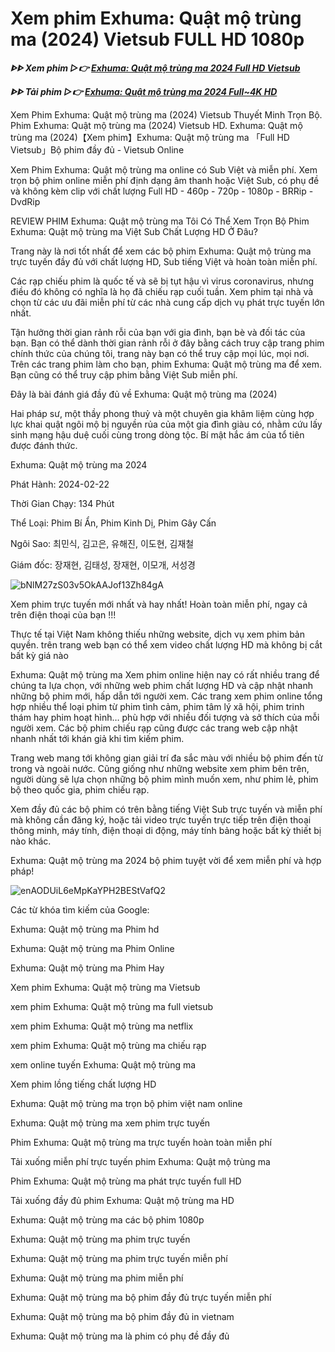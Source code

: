 <h1>Xem phim Exhuma: Quật mộ trùng ma (2024) Vietsub FULL HD 1080p</h1>

<p><b><I>ᐈᐈ Xem phim ▷👉 <a href="https://zeta.figy.digital/vi/movie/838209/exhuma" rel="noopener">Exhuma: Quật mộ trùng ma 2024 Full HD Vietsub</a></I></b></p>

<p><b><I>ᐈᐈ Tải phim ▷👉 <a href="https://zeta.figy.digital/vi/movie/838209/exhuma" rel="noopener">Exhuma: Quật mộ trùng ma 2024 Full~4K HD</a></I></b></p>

Xem Phim Exhuma: Quật mộ trùng ma (2024) Vietsub Thuyết Minh Trọn Bộ. Phim Exhuma: Quật mộ trùng ma (2024) Vietsub HD. Exhuma: Quật mộ trùng ma (2024)【Xem phim】Exhuma: Quật mộ trùng ma 「Full HD Vietsub」Bộ phim đầy đủ - Vietsub Online

Xem Phim Exhuma: Quật mộ trùng ma online có Sub Việt và miễn phí. Xem trọn bộ phim online miễn phí định dạng âm thanh hoặc Việt Sub, có phụ đề và không kèm clip với chất lượng Full HD - 460p - 720p - 1080p - BRRip - DvdRip

REVIEW PHIM Exhuma: Quật mộ trùng ma Tôi Có Thể Xem Trọn Bộ Phim Exhuma: Quật mộ trùng ma Việt Sub Chất Lượng HD Ở Đâu?

Trang này là nơi tốt nhất để xem các bộ phim Exhuma: Quật mộ trùng ma trực tuyến đầy đủ với chất lượng HD, Sub tiếng Việt và hoàn toàn miễn phí.

Các rạp chiếu phim là quốc tế và sẽ bị tụt hậu vì virus coronavirus, nhưng điều đó không có nghĩa là họ đã chiếu rạp cuối tuần. Xem phim tại nhà và chọn từ các ưu đãi miễn phí từ các nhà cung cấp dịch vụ phát trực tuyến lớn nhất.

Tận hưởng thời gian rảnh rỗi của bạn với gia đình, bạn bè và đối tác của bạn. Bạn có thể dành thời gian rảnh rỗi ở đây bằng cách truy cập trang phim chính thức của chúng tôi, trang này bạn có thể truy cập mọi lúc, mọi nơi. Trên các trang phim làm cho bạn, phim Exhuma: Quật mộ trùng ma để xem. Bạn cũng có thể truy cập phim bằng Việt Sub miễn phí.

Đây là bài đánh giá đầy đủ về Exhuma: Quật mộ trùng ma (2024)

Hai pháp sư, một thầy phong thuỷ và một chuyên gia khâm liệm cùng hợp lực khai quật ngôi mộ bị nguyền rủa của một gia đình giàu có, nhằm cứu lấy sinh mạng hậu duệ cuối cùng trong dòng tộc. Bí mật hắc ám của tổ tiên được đánh thức.

Exhuma: Quật mộ trùng ma 2024

Phát Hành: 2024-02-22

Thời Gian Chạy: 134 Phút

Thể Loại: Phim Bí Ẩn, Phim Kinh Dị, Phim Gây Cấn

Ngôi Sao: 최민식, 김고은, 유해진, 이도현, 김재철

Giám đốc: 장재현, 김태성, 장재현, 이모개, 서성경

![bNlM27zS03v5OkAAJof13Zh84gA](https://github.com/user-attachments/assets/2e21fd65-ca6c-4df0-b610-8fe1adbc68fb)

Xem phim trực tuyến mới nhất và hay nhất! Hoàn toàn miễn phí, ngay cả trên điện thoại của bạn !!!

Thực tế tại Việt Nam không thiếu những website, dịch vụ xem phim bản quyền. trên trang web bạn có thể xem video chất lượng HD mà không bị cắt bất kỳ giá nào

Exhuma: Quật mộ trùng ma Xem phim online hiện nay có rất nhiều trang để chúng ta lựa chọn, với những web phim chất lượng HD và cập nhật nhanh những bộ phim mới, hấp dẫn tới người xem. Các trang xem phim online tổng hợp nhiều thể loại phim từ phim tình cảm, phim tâm lý xã hội, phim trinh thám hay phim hoạt hình… phù hợp với nhiều đối tượng và sở thích của mỗi người xem. Các bộ phim chiếu rạp cũng được các trang web cập nhật nhanh nhất tới khán giả khi tìm kiếm phim.

Trang web mang tới không gian giải trí đa sắc màu với nhiều bộ phim đến từ trong và ngoài nước. Cũng giống như những website xem phim bên trên, người dùng sẽ lựa chọn những bộ phim mình muốn xem, như phim lẻ, phim bộ theo quốc gia, phim chiếu rạp.

Xem đầy đủ các bộ phim có trên bằng tiếng Việt Sub trực tuyến và miễn phí mà không cần đăng ký, hoặc tải video trực tuyến trực tiếp trên điện thoại thông minh, máy tính, điện thoại di động, máy tính bảng hoặc bất kỳ thiết bị nào khác.

Exhuma: Quật mộ trùng ma 2024 bộ phim tuyệt vời để xem miễn phí và hợp pháp!

![enAODUiL6eMpKaYPH2BEStVafQ2](https://github.com/user-attachments/assets/1a04fa2f-be59-4d10-8dcf-767ea1a27bc0)

Các từ khóa tìm kiếm của Google:

Exhuma: Quật mộ trùng ma Phim hd

Exhuma: Quật mộ trùng ma Phim Online

Exhuma: Quật mộ trùng ma Phim Hay

Xem phim Exhuma: Quật mộ trùng ma Vietsub

xem phim Exhuma: Quật mộ trùng ma full vietsub

xem phim Exhuma: Quật mộ trùng ma netflix

xem phim Exhuma: Quật mộ trùng ma chiếu rạp

xem online tuyến Exhuma: Quật mộ trùng ma

Xem phim lồng tiếng chất lượng HD

Exhuma: Quật mộ trùng ma trọn bộ phim việt nam online

Exhuma: Quật mộ trùng ma xem phim trực tuyến

Phim Exhuma: Quật mộ trùng ma trực tuyến hoàn toàn miễn phí

Tải xuống miễn phí trực tuyến phim Exhuma: Quật mộ trùng ma

Phim Exhuma: Quật mộ trùng ma phát trực tuyến full HD

Tải xuống đầy đủ phim Exhuma: Quật mộ trùng ma HD

Exhuma: Quật mộ trùng ma các bộ phim 1080p

Exhuma: Quật mộ trùng ma phim trực tuyến

Exhuma: Quật mộ trùng ma phim trực tuyến miễn phí

Exhuma: Quật mộ trùng ma phim miễn phí

Exhuma: Quật mộ trùng ma bộ phim đầy đủ trực tuyến miễn phí

Exhuma: Quật mộ trùng ma bộ phim đầy đủ in vietnam

Exhuma: Quật mộ trùng ma là phim có phụ đề đầy đủ
